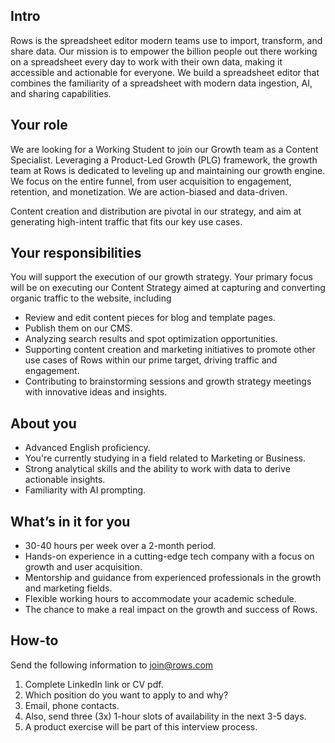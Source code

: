 ## Intro

Rows is the spreadsheet editor modern teams use to import, transform, and share data. Our mission is to empower the billion people out there working on a spreadsheet every day to work with their own data, making it accessible and actionable for everyone. We build a spreadsheet editor that combines the familiarity of a spreadsheet with modern data ingestion, AI, and sharing capabilities.

## Your role

We are looking for a Working Student to join our Growth team as a Content Specialist. Leveraging a Product-Led Growth (PLG) framework, the growth team at Rows is dedicated to leveling up and maintaining our growth engine. We focus on the entire funnel, from user acquisition to engagement, retention, and monetization. We are action-biased and data-driven.

Content creation and distribution are pivotal in our strategy, and aim at generating high-intent traffic that fits our key use cases.

## Your responsibilities

You will support the execution of our growth strategy. Your primary focus will be on executing our Content Strategy aimed at capturing and converting organic traffic to the website, including

- Review and edit content pieces for blog and template pages.
- Publish them on our CMS.
- Analyzing search results and spot optimization opportunities.
- Supporting content creation and marketing initiatives to promote other use cases of Rows within our prime target, driving traffic and engagement.
- Contributing to brainstorming sessions and growth strategy meetings with innovative ideas and insights.

## About you

- Advanced English proficiency.
- You're currently studying in a field related to Marketing or Business.
- Strong analytical skills and the ability to work with data to derive actionable insights.
- Familiarity with AI prompting.

## What’s in it for you

- 30-40 hours per week over a 2-month period.
- Hands-on experience in a cutting-edge tech company with a focus on growth and user acquisition.
- Mentorship and guidance from experienced professionals in the growth and marketing fields.
- Flexible working hours to accommodate your academic schedule.
- The chance to make a real impact on the growth and success of Rows.

## How-to

Send the following information to join@rows.com

1. Complete LinkedIn link or CV pdf.
2. Which position do you want to apply to and why?
3. Email, phone contacts.
4. Also, send three (3x) 1-hour slots of availability in the next 3-5 days.
5. A product exercise will be part of this interview process.
